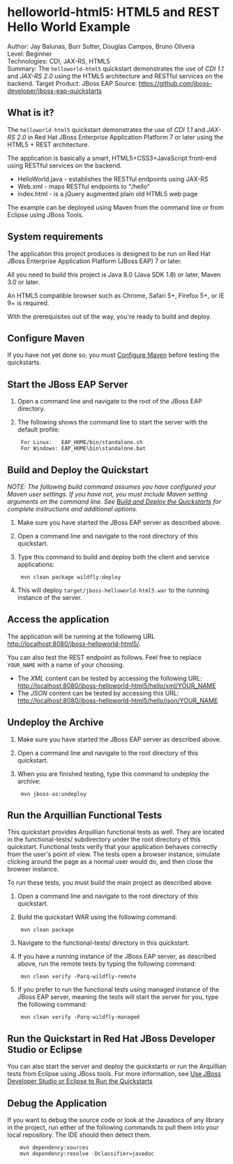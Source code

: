 helloworld-html5: HTML5 and REST Hello World Example
===================
Author: Jay Balunas, Burr Sutter, Douglas Campos, Bruno Olivera  
Level: Beginner  
Technologies: CDI, JAX-RS, HTML5  
Summary: The `helloworld-html5` quickstart demonstrates the use of *CDI 1.1* and *JAX-RS 2.0* using the HTML5 architecture and RESTful services on the backend.
Target Product: JBoss EAP
Source: <https://github.com/jboss-developer/jboss-eap-quickstarts>

What is it?
-----------

The `helloworld-html5` quickstart demonstrates the use of *CDI 1.1* and *JAX-RS 2.0* in Red Hat JBoss Enterprise Application Platform 7 or later using the HTML5 + REST architecture.

The application is basically a smart, HTML5+CSS3+JavaScript front-end using RESTful services on the backend.

 * HelloWorld.java - establishes the RESTful endpoints using JAX-RS
 * Web.xml - maps RESTful endpoints to "/hello"
 * index.html - is a jQuery augmented plain old HTML5 web page

The example can be deployed using Maven from the command line or from Eclipse using JBoss Tools.

System requirements
-------------------

The application this project produces is designed to be run on Red Hat JBoss Enterprise Application Platform (JBoss EAP) 7 or later.

All you need to build this project is Java 8.0 (Java SDK 1.8) or later, Maven 3.0 or later.

An HTML5 compatible browser such as Chrome, Safari 5+, Firefox 5+, or IE 9+ is required.

With the prerequisites out of the way, you're ready to build and deploy.

Configure Maven
---------------

If you have not yet done so, you must [Configure Maven](https://github.com/jboss-developer/jboss-developer-shared-resources/blob/master/guides/CONFIGURE_MAVEN_JBOSS_EAP7.md#configure-maven-to-build-and-deploy-the-quickstarts) before testing the quickstarts.


Start the JBoss EAP Server
-------------------------

1. Open a command line and navigate to the root of the JBoss EAP directory.
2. The following shows the command line to start the server with the default profile:

        For Linux:   EAP_HOME/bin/standalone.sh
        For Windows: EAP_HOME\bin\standalone.bat


Build and Deploy the Quickstart
-------------------------

_NOTE: The following build command assumes you have configured your Maven user settings. If you have not, you must include Maven setting arguments on the command line. See [Build and Deploy the Quickstarts](../README.md#build-and-deploy-the-quickstarts) for complete instructions and additional options._

1. Make sure you have started the JBoss EAP server as described above.
2. Open a command line and navigate to the root directory of this quickstart.
3. Type this command to build and deploy both the client and service applications:

        mvn clean package wildfly:deploy

4. This will deploy `target/jboss-helloworld-html5.war` to the running instance of the server.


Access the application 
---------------------

The application will be running at the following URL <http://localhost:8080/jboss-helloworld-html5/>.

You can also test the REST endpoint as follows. Feel free to replace `YOUR_NAME` with a name of your choosing.

* The *XML* content can be tested by accessing the following URL: <http://localhost:8080/jboss-helloworld-html5/hello/xml/YOUR_NAME> 
* The *JSON* content can be tested by accessing this URL: <http://localhost:8080/jboss-helloworld-html5/hello/json/YOUR_NAME>


Undeploy the Archive
--------------------

1. Make sure you have started the JBoss EAP server as described above.
2. Open a command line and navigate to the root directory of this quickstart.
3. When you are finished testing, type this command to undeploy the archive:

        mvn jboss-as:undeploy

Run the Arquillian Functional Tests
-----------------------------------

This quickstart provides Arquillian functional tests as well. They are located in the functional-tests/ subdirectory under the root directory of this quickstart.
Functional tests verify that your application behaves correctly from the user's point of view. The tests open a browser instance, simulate clicking around the page as a normal user would do, and then close the browser instance.

To run these tests, you must build the main project as described above.

1. Open a command line and navigate to the root directory of this quickstart.
2. Build the quickstart WAR using the following command:

        mvn clean package

3. Navigate to the functional-tests/ directory in this quickstart.
4. If you have a running instance of the JBoss EAP server, as described above, run the remote tests by typing the following command:

        mvn clean verify -Parq-wildfly-remote

5. If you prefer to run the functional tests using managed instance of the JBoss EAP server, meaning the tests will start the server for you, type fhe following command:

        mvn clean verify -Parq-wildfly-managed


Run the Quickstart in Red Hat JBoss Developer Studio or Eclipse
-------------------------------------
You can also start the server and deploy the quickstarts or run the Arquillian tests from Eclipse using JBoss tools. For more information, see [Use JBoss Developer Studio or Eclipse to Run the Quickstarts](https://github.com/jboss-developer/jboss-developer-shared-resources/blob/master/guides/USE_JBDS.md#use-jboss-developer-studio-or-eclipse-to-run-the-quickstarts) 


Debug the Application
------------------------------------

If you want to debug the source code or look at the Javadocs of any library in the project, run either of the following commands to pull them into your local repository. The IDE should then detect them.

        mvn dependency:sources
        mvn dependency:resolve -Dclassifier=javadoc


<!-- Build and Deploy the Quickstart to OpenShift - Coming soon! -->



